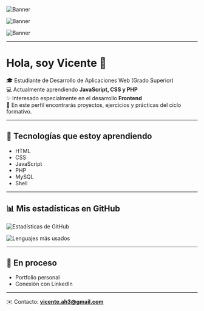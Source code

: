 <!-- Banner con degradado (elige el que más te guste) -->
![Banner](https://capsule-render.vercel.app/api?type=rect&color=gradient&text=¡Bienvenido%20a%20mi%20perfil!&fontColor=ffffff&fontSize=30&fontAlign=50&height=100&desc=Soy%20Vicente%2C%20estudiante%20de%20DAW&descAlign=50&descAlignY=70)

<!-- Variante con degradado morado → rosa -->
![Banner](https://capsule-render.vercel.app/api?type=rect&color=ff00ff,ff7f7f&text=¡Bienvenido%20a%20mi%20perfil!&fontColor=ffffff&fontSize=30&fontAlign=50&height=100&desc=Soy%20Vicente%2C%20estudiante%20de%20DAW&descAlign=50&descAlignY=70)

<!-- Variante con degradado azul → verde -->
![Banner](https://capsule-render.vercel.app/api?type=rect&color=00c6ff,0072ff&text=¡Bienvenido%20a%20mi%20perfil!&fontColor=ffffff&fontSize=30&fontAlign=50&height=100&desc=Soy%20Vicente%2C%20estudiante%20de%20DAW&descAlign=50&descAlignY=70)

---

# Hola, soy Vicente 👋

🎓 Estudiante de Desarrollo de Aplicaciones Web (Grado Superior)  
💻 Actualmente aprendiendo **JavaScript, CSS y PHP**  
✨ Interesado especialmente en el desarrollo **Frontend**  
📂 En este perfil encontrarás proyectos, ejercicios y prácticas del ciclo formativo.  

---

## 🚀 Tecnologías que estoy aprendiendo
- HTML  
- CSS  
- JavaScript  
- PHP  
- MySQL  
- Shell  

---

## 📊 Mis estadísticas en GitHub
![Estadísticas de GitHub](https://github-readme-stats.vercel.app/api?username=vicenttto&show_icons=true&theme=radical)  

![Lenguajes más usados](https://github-readme-stats.vercel.app/api/top-langs/?username=vicenttto&layout=compact&theme=radical)

---

## 📌 En proceso
- Portfolio personal  
- Conexión con LinkedIn  

---

✉️ Contacto: **vicente.ah3@gmail.com**
